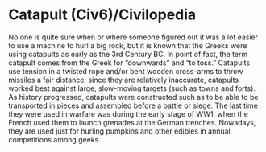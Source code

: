 # Catapult (Civ6)/Civilopedia

No one is quite sure when or where someone figured out it was a lot easier to use a machine to hurl a big rock, but it is known that the Greeks were using catapults as early as the 3rd Century BC. In point of fact, the term catapult comes from the Greek for “downwards” and “to toss.” Catapults use tension in a twisted rope and/or bent wooden cross-arms to throw missiles a fair distance; since they are relatively inaccurate, catapults worked best against large, slow-moving targets (such as towns and forts). As history progressed, catapults were constructed such as to be able to be transported in pieces and assembled before a battle or siege. The last time they were used in warfare was during the early stage of WW1, when the French used them to launch grenades at the German trenches. Nowadays, they are used just for hurling pumpkins and other edibles in annual competitions among geeks.